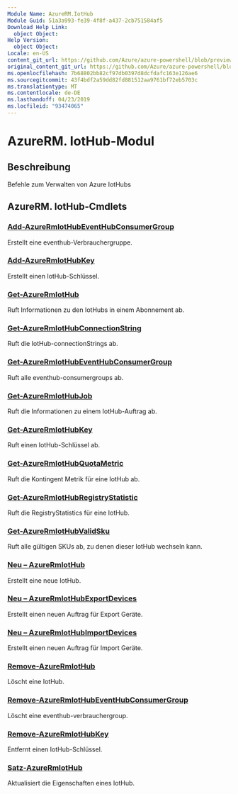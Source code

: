 ```yaml
---
Module Name: AzureRM.IotHub
Module Guid: 51a3a993-fe39-4f8f-a437-2cb751584af5
Download Help Link:
  object Object: 
Help Version:
  object Object: 
Locale: en-US
content_git_url: https://github.com/Azure/azure-powershell/blob/preview/src/ResourceManager/IotHub/Commands.IotHub/help/AzureRM.IotHub.md
original_content_git_url: https://github.com/Azure/azure-powershell/blob/preview/src/ResourceManager/IotHub/Commands.IotHub/help/AzureRM.IotHub.md
ms.openlocfilehash: 7b68802bb82cf97db0397d8dcfdafc163e126ae6
ms.sourcegitcommit: 43f4bdf2a59dd82fd881512aa9761bf72eb5703c
ms.translationtype: MT
ms.contentlocale: de-DE
ms.lasthandoff: 04/23/2019
ms.locfileid: "93474065"
---
```

# AzureRM. IotHub-Modul
## Beschreibung
Befehle zum Verwalten von Azure IotHubs

## AzureRM. IotHub-Cmdlets
### [Add-AzureRmIotHubEventHubConsumerGroup](Add-AzureRmIotHubEventHubConsumerGroup.md)
Erstellt eine eventhub-Verbrauchergruppe.

### [Add-AzureRmIotHubKey](Add-AzureRmIotHubKey.md)
Erstellt einen IotHub-Schlüssel.

### [Get-AzureRmIotHub](Get-AzureRmIotHub.md)
Ruft Informationen zu den IotHubs in einem Abonnement ab.

### [Get-AzureRmIotHubConnectionString](Get-AzureRmIotHubConnectionString.md)
Ruft die IotHub-connectionStrings ab.

### [Get-AzureRmIotHubEventHubConsumerGroup](Get-AzureRmIotHubEventHubConsumerGroup.md)
Ruft alle eventhub-consumergroups ab.

### [Get-AzureRmIotHubJob](Get-AzureRmIotHubJob.md)
Ruft die Informationen zu einem IotHub-Auftrag ab.

### [Get-AzureRmIotHubKey](Get-AzureRmIotHubKey.md)
Ruft einen IotHub-Schlüssel ab.

### [Get-AzureRmIotHubQuotaMetric](Get-AzureRmIotHubQuotaMetric.md)
Ruft die Kontingent Metrik für eine IotHub ab.

### [Get-AzureRmIotHubRegistryStatistic](Get-AzureRmIotHubRegistryStatistic.md)
Ruft die RegistryStatistics für eine IotHub.

### [Get-AzureRmIotHubValidSku](Get-AzureRmIotHubValidSku.md)
Ruft alle gültigen SKUs ab, zu denen dieser IotHub wechseln kann.

### [Neu – AzureRmIotHub](New-AzureRmIotHub.md)
Erstellt eine neue IotHub.

### [Neu – AzureRmIotHubExportDevices](New-AzureRmIotHubExportDevices.md)
Erstellt einen neuen Auftrag für Export Geräte.

### [Neu – AzureRmIotHubImportDevices](New-AzureRmIotHubImportDevices.md)
Erstellt einen neuen Auftrag für Import Geräte.

### [Remove-AzureRmIotHub](Remove-AzureRmIotHub.md)
Löscht eine IotHub.

### [Remove-AzureRmIotHubEventHubConsumerGroup](Remove-AzureRmIotHubEventHubConsumerGroup.md)
Löscht eine eventhub-verbrauchergroup.

### [Remove-AzureRmIotHubKey](Remove-AzureRmIotHubKey.md)
Entfernt einen IotHub-Schlüssel.

### [Satz-AzureRmIotHub](Set-AzureRmIotHub.md)
Aktualisiert die Eigenschaften eines IotHub.

